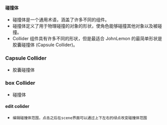 #### 碰撞体
* 碰撞体是一个通用术语，涵盖了许多不同的组件。
* 碰撞体定义了用于物理碰撞的对象的形状，使角色能够碰撞其他对象以及被碰撞。
* Collider 组件具有许多不同的形状，但是最适合 JohnLemon 的最简单形状是胶囊碰撞体 (Capsule Collider)。


### Capsule Collider
* 胶囊碰撞体 

### box Collider
* 碰撞体

#### edit colider
* `编辑碰撞体范围，点击之后在scene界面可以通过上下左右的绿点改变碰撞体范围`


